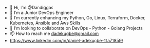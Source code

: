 - 👋 Hi, I’m @Dandiggas
- 👀 I’m a Junior DevOps Engineer
- 🌱 I’m currently enhancing my Python, Go, Linux, Terraform, Docker, Kubernetes, Ansible and Aws Skills 
- 💞️ I’m looking to collaborate on DevOps - Python - Golang Projects 
- 📫 How to reach me dadekugbe@gmail.com
- https://www.linkedin.com/in/daniel-adekugbe-11a71859/

<!---
Dandiggas/Dandiggas is a ✨ special ✨ repository because its `README.md` (this file) appears on your GitHub profile.
You can click the Preview link to take a look at your changes.
--->
